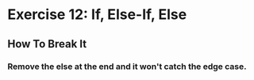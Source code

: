 # Exercise 12: If, Else-If, Else
## How To Break It
### Remove the else at the end and it won't catch the edge case.
